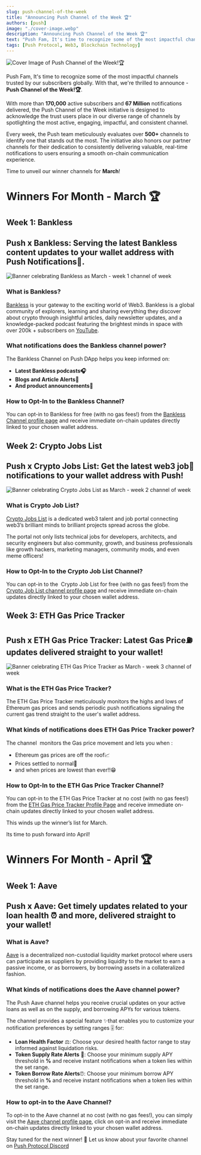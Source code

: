 ```yaml
---
slug: push-channel-of-the-week
title: "Announcing Push Channel of the Week 🏆"
authors: [push]
image: "./cover-image.webp"
description: "Announcing Push Channel of the Week 🏆"
text: "Push Fam, It's time to recognize some of the most impactful channels trusted by our subscribers globally. With that, we're thrilled to announce - Push Channel of the Week!"
tags: [Push Protocol, Web3, Blockchain Technology]
---
```

![Cover Image of Push Channel of the Week!🏆](./cover-image.webp)

<!--truncate-->
Push Fam, It's time to recognize some of the most impactful channels trusted by our subscribers globally. With that, we're thrilled to announce - **Push Channel of the Week!🏆**.

With more than **170,000** active subscribers and **67 Million** notifications delivered, the Push Channel of the Week initiative is designed to acknowledge the trust users place in our diverse range of channels by spotlighting the most active, engaging, impactful, and consistent channel.

Every week, the Push team meticulously evaluates over **500+** channels to identify one that stands out the most.
The initiative also honors our partner channels for their dedication to consistently delivering valuable, real-time notifications to users ensuring a smooth on-chain communication experience.

Time to unveil our winner channels for **March**!

# Winners For Month - March 🏆


## Week 1: Bankless
## Push x Bankless: Serving the latest Bankless content updates to your wallet address with Push Notifications🔔.

![Banner celebrating Bankless as March - week 1 channel of week](./image1.webp)

### What is Bankless?

[Bankless](https://www.bankless.com/dashboard) is your gateway to the exciting world of Web3. Bankless is a global community of explorers, learning and sharing everything they discover about crypto through insightful articles, daily newsletter updates, and a knowledge-packed podcast featuring the brightest minds in space with over 200k + subscribers on [YouTube](https://www.youtube.com/@Bankless).

### What notifications does the Bankless channel power?

The Bankless Channel on Push DApp helps you keep informed on:

- **Latest Bankless podcasts🎧**
- **Blogs and Article Alerts📰**
- **And product announcements📢**

### How to Opt-In to the Bankless Channel?

You can opt-in to Bankless for free (with no gas fees!) from the [Bankless Channel profile page](https://app.push.org/channels/0x4E15B14B9950A04370E36f2Ec05546ED5867ADeF?utm_source=google&utm_medium=blog&utm_campaign=channel_of_week)
 and receive immediate on-chain updates directly linked to your chosen wallet address.

## Week 2: Crypto Jobs List
## Push x Crypto Jobs List: Get the latest web3 job💼 notifications to your wallet address with Push!

![Banner celebrating Crypto Jobs List as March - week 2 channel of week](./image2.webp)

### What is Crypto Job List?

[Crypto Jobs List](https://cryptojobslist.com/) is a dedicated web3 talent and job portal connecting web3’s brilliant minds to brilliant projects spread across the globe.

The portal not only lists technical jobs for developers, architects, and security engineers but also community, growth, and business professionals like growth hackers, marketing managers, community mods, and even meme officers!

### How to Opt-In to the Crypto Job List Channel?

You can opt-in to the  Crypto Job List for free (with no gas fees!) from the [Crypto Job List channel profile page](https://app.push.org/channels/0x30a1627fDdc0dBB7dD00b881D25A45B443f294bB?utm_source=google&utm_medium=blog&utm_campaign=channel_of_week) and receive immediate on-chain updates directly linked to your chosen wallet address.

## Week 3: ETH Gas Price Tracker
## Push x ETH Gas Price Tracker: Latest Gas Price⛽ updates delivered straight to your wallet!

![Banner celebrating ETH Gas Price Tracker as March - week 3 channel of week](./image3.webp)

### What is the ETH Gas Price Tracker?

The ETH Gas Price Tracker meticulously monitors the highs and lows of Ethereum gas prices and sends periodic push notifications signaling the current gas trend straight to the user's wallet address.

### What kinds of notifications does ETH Gas Price Tracker power?

The channel  monitors the Gas price movement and lets you when :

- Ethereum gas prices are off the roof📈
- Prices settled to normal👀
- and when prices are lowest than ever!!😁

### How to Opt-In to the ETH Gas Price Tracker Channel?

You can opt-in to the ETH Gas Price Tracker at no cost (with no gas fees!) from the [ETH Gas Price Tracker Profile Page](https://app.push.org/channels/0x2B8ffb4460550Dbe8Ec1cEA9C1B61322dB56B082?utm_source=google&utm_medium=blog&utm_campaign=channel_of_week) and receive immediate on-chain updates directly linked to your chosen wallet address.


This winds up the winner’s list for March.

Its time to push forward into April!


# Winners For Month - April 🏆


## Week 1: Aave
## Push x Aave: Get timely updates related to your loan health ⏰ and more, delivered straight to your wallet!

### What is Aave?

[Aave](https://aave.com/) is a decentralized non-custodial liquidity market protocol where users can participate as suppliers by providing liquidity to the market to earn a passive income, or as borrowers, by borrowing assets in a collateralized fashion.

### What kinds of notifications does the Aave channel power?

The Push Aave channel helps you receive crucial updates on your active loans as well as on the supply, and borrowing APYs for various tokens.

The channel provides a special feature ✨that enables you to customize your notification preferences by setting ranges 🎚 for:
- **Loan Health Factor** ⚖: Choose your desired health factor range to stay informed against liquidation risks.
- **Token Supply Rate Alerts** 🌊: Choose your minimum supply APY threshold in **%** and receive instant notifications when a token lies within the set range.
- **Token Borrow Rate Alerts**⏰: Choose your minimum borrow APY threshold in **%** and receive instant notifications when a token lies within the set range.

### How to opt-in to the Aave Channel?

To opt-in to the Aave channel at no cost (with no gas fees!), you can simply visit the [Aave channel profile page](https://app.push.org/channels/0xAA940b3501176af328423d975C350d0d1BaAae50?utm_source=google&utm_medium=blog&utm_campaign=channel_of_week), click on opt-in and receive immediate on-chain updates directly linked to your chosen wallet address.



Stay tuned for the next winner! 👀
Let us know about your favorite channel on [Push Protocol Discord](https://discord.com/invite/pushprotocol)
